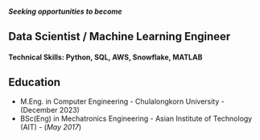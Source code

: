 ##### Seeking opportunities to become 

## Data Scientist / Machine Learning Engineer

#### Technical Skills: Python, SQL, AWS, Snowflake, MATLAB

## Education								       		
- M.Eng. in Computer Engineering - Chulalongkorn University - (December 2023)	 			        		
- BSc(Eng) in Mechatronics Engineering - Asian Institute of Technology (AIT) - (_May 2017_)
